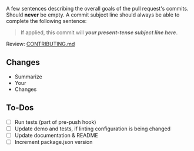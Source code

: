 A few sentences describing the overall goals of the pull request's commits. Should **never** be empty. A commit subject line should always be able to complete the following sentence:

> If applied, this commit will **_your present-tense subject line here_**.

Review: [CONTRIBUTING.md](/.github/CONTRIBUTING.md)

## Changes
- Summarize
- Your
- Changes

## To-Dos
- [ ] Run tests (part of pre-push hook)
- [ ] Update demo and tests, if linting configuration is being changed
- [ ] Update documentation & README
- [ ] Increment package.json version
